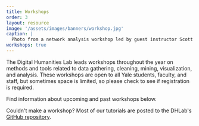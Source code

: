 ```yaml
---
title: Workshops
order: 3
layout: resource
image: '/assets/images/banners/workshop.jpg'
caption: |
  Photo from a network analysis workshop led by guest instructor Scott Weingart. Photo by Michael Marsland.
workshops: true
---
```


The Digital Humanities Lab leads workshops throughout the year on methods and tools related to data gathering, cleaning, mining, visualization, and analysis. These workshops are open to all Yale students, faculty, and staff, but sometimes space is limited, so please check to see if registration is required.

Find information about upcoming and past workshops below. 

Couldn't make a workshop? Most of our tutorials are posted to the DHLab's [GitHub repository](https://github.com/YaleDHLab/lab-workshops).
